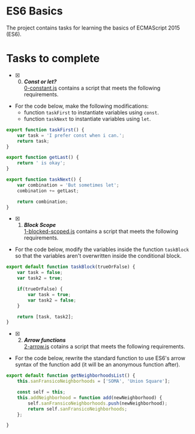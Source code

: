 # ES6 Basics
The project contains tasks for learning the basics of ECMAScript 2015 (ES6).

# Tasks to complete
+ [x] 0. ***Const or let?***</br>[0-constant.js](0-constants.js) contains a script that meets the following requirements.
+ For the code below, make the following modifications:
    + function `taskFirst` to instantiate variables using `const`.
    + function `taskNext` to instantiate variables using `let`.
```js
export function taskFirst() {
    var task = 'I prefer const when i can.';
    return task;
}

export function getLast() {
    return ' is okay';
}

export function taskNext() {
    var combination = 'But sometimes let';
    combination += getLast;

    return combination;
} 
```
+ [x] 1. ***Block Scope*** </br>[1-blocked-scoped.js](1-blocked-scoped.js) contains a script that meets the following requirements.
+ For the code below, modify the variables inside the function `taskBlock` so that the variables aren't overwritten inside the conditional block.
```js
export default function taskBlock(trueOrFalse) {
    var task = false;
    var task2 = true;

    if(trueOrFalse) {
        var task = true;
        var task2 = false;
    }

    return [task, task2];
}
```

+ [x] 2. ***Arrow functions*** </br>[2-arrow.js](2-arrow.js) cotains a script that meets the following requirements.
+ For the code below, rewrite the standard function to use ES6's arrow syntax of the function add (it will be an anonymous function after).
```js
export default function getNeighborhoodsList() {
    this.sanFransicoNeighborhoods = ['SOMA', 'Union Square'];

    const self = this;
    this.addNeighborhood = function add(newNeighborhood) {
        self.sanFransicoNeighborhoods.push(newNeighborhood);
        return self.sanFransicoNeighborhoods;
    };

}
```